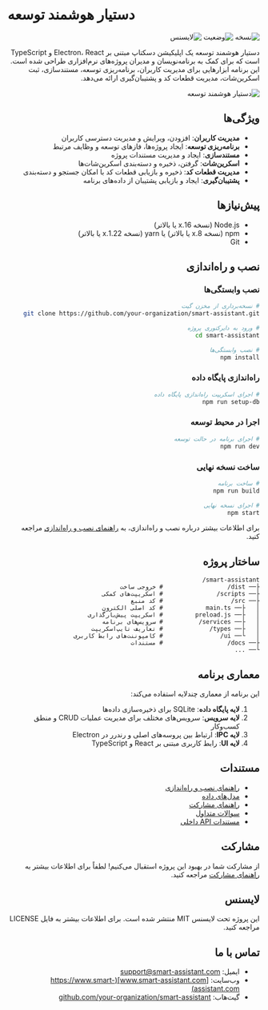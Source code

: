# دستیار هوشمند توسعه

<div dir="rtl">

![نسخه](https://img.shields.io/badge/نسخه-1.0.0-blue)
![وضعیت](https://img.shields.io/badge/وضعیت-در_حال_توسعه-orange)
![لایسنس](https://img.shields.io/badge/لایسنس-MIT-green)

دستیار هوشمند توسعه یک اپلیکیشن دسکتاپ مبتنی بر Electron، React و TypeScript است که برای کمک به برنامه‌نویسان و مدیران پروژه‌های نرم‌افزاری طراحی شده است. این برنامه ابزارهایی برای مدیریت کاربران، برنامه‌ریزی توسعه، مستندسازی، ثبت اسکرین‌شات، مدیریت قطعات کد و پشتیبان‌گیری ارائه می‌دهد.

![دستیار هوشمند توسعه](docs/screenshots/main.png)

## ویژگی‌ها

- **مدیریت کاربران**: افزودن، ویرایش و مدیریت دسترسی کاربران
- **برنامه‌ریزی توسعه**: ایجاد پروژه‌ها، فازهای توسعه و وظایف مرتبط
- **مستندسازی**: ایجاد و مدیریت مستندات پروژه
- **اسکرین‌شات**: گرفتن، ذخیره و دسته‌بندی اسکرین‌شات‌ها
- **مدیریت قطعات کد**: ذخیره و بازیابی قطعات کد با امکان جستجو و دسته‌بندی
- **پشتیبان‌گیری**: ایجاد و بازیابی پشتیبان از داده‌های برنامه

## پیش‌نیازها

- Node.js (نسخه 16.x یا بالاتر)
- npm (نسخه 8.x یا بالاتر) یا yarn (نسخه 1.22.x یا بالاتر)
- Git

## نصب و راه‌اندازی

### نصب وابستگی‌ها

```bash
# نسخه‌برداری از مخزن گیت
git clone https://github.com/your-organization/smart-assistant.git

# ورود به دایرکتوری پروژه
cd smart-assistant

# نصب وابستگی‌ها
npm install
```

### راه‌اندازی پایگاه داده

```bash
# اجرای اسکریپت راه‌اندازی پایگاه داده
npm run setup-db
```

### اجرا در محیط توسعه

```bash
# اجرای برنامه در حالت توسعه
npm run dev
```

### ساخت نسخه نهایی

```bash
# ساخت برنامه
npm run build

# اجرای نسخه نهایی
npm start
```

برای اطلاعات بیشتر درباره نصب و راه‌اندازی، به [راهنمای نصب و راه‌اندازی](docs/SETUP_GUIDE.md) مراجعه کنید.

## ساختار پروژه

```
smart-assistant/
├── dist/                  # خروجی ساخت
├── scripts/               # اسکریپت‌های کمکی
├── src/                   # کد منبع
│   ├── main.ts            # کد اصلی الکترون
│   ├── preload.js         # اسکریپت پیش‌بارگذاری
│   ├── services/          # سرویس‌های برنامه
│   ├── types/             # تعاریف تایپ‌اسکریپت
│   └── ui/                # کامپوننت‌های رابط کاربری
├── docs/                  # مستندات
└── ...
```

## معماری برنامه

این برنامه از معماری چندلایه استفاده می‌کند:

1. **لایه پایگاه داده**: SQLite برای ذخیره‌سازی داده‌ها
2. **لایه سرویس**: سرویس‌های مختلف برای مدیریت عملیات CRUD و منطق کسب‌وکار
3. **لایه IPC**: ارتباط بین پروسه‌های اصلی و رندرر در Electron
4. **لایه UI**: رابط کاربری مبتنی بر React و TypeScript

## مستندات

- [راهنمای نصب و راه‌اندازی](docs/SETUP_GUIDE.md)
- [مدل‌های داده](docs/DATA_MODELS.md)
- [راهنمای مشارکت](docs/CONTRIBUTING.md)
- [سوالات متداول](docs/FAQ.md)
- [مستندات API داخلی](docs/dev/INTERNAL_API.md)

## مشارکت

از مشارکت شما در بهبود این پروژه استقبال می‌کنیم! لطفاً برای اطلاعات بیشتر به [راهنمای مشارکت](docs/CONTRIBUTING.md) مراجعه کنید.

## لایسنس

این پروژه تحت لایسنس MIT منتشر شده است. برای اطلاعات بیشتر به فایل LICENSE مراجعه کنید.

## تماس با ما

- ایمیل: support@smart-assistant.com
- وب‌سایت: [www.smart-assistant.com](https://www.smart-assistant.com)
- گیت‌هاب: [github.com/your-organization/smart-assistant](https://github.com/your-organization/smart-assistant)

</div>